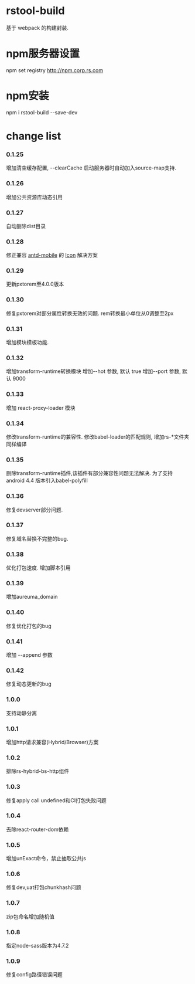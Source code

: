 # rstool-build

基于 webpack 的构建封装.

# npm服务器设置
npm set registry http://npm.corp.rs.com

# npm安装
npm i rstool-build --save-dev

# change list

### 0.1.25
增加清空缓存配置, --clearCache
启动服务器时自动加入source-map支持.

### 0.1.26
增加公共资源库动态引用

### 0.1.27
自动删除dist目录

### 0.1.28
修正兼容 [antd-mobile](https://mobile.ant.design/docs/react/introduce) 的 [Icon](https://mobile.ant.design/components/icon) 解决方案

### 0.1.29
更新pxtorem至4.0.0版本

### 0.1.30
修复pxtorem对部分属性转换无效的问题.
rem转换最小单位从0调整至2px

### 0.1.31
增加模块模板功能.

### 0.1.32
增加transform-runtime转换模块
增加--hot 参数, 默认 true
增加--port 参数, 默认 9000

### 0.1.33
增加 react-proxy-loader 模块

### 0.1.34
修改transform-runtime的兼容性.
修改babel-loader的匹配规则, 增加rs-*文件夹同样编译


### 0.1.35
删除transform-runtime插件,该插件有部分兼容性问题无法解决.
为了支持android 4.4 版本引入babel-polyfill

### 0.1.36
修复devserver部分问题.

### 0.1.37
修复域名替换不完整的bug.

### 0.1.38
优化打包速度.
增加脚本引用
>  <script type="text/javascript" src="//<%= htmlWebpackPlugin.options.libs_domain%>/rs_react_15_5_4.js"></script>
>  <script type="text/javascript" src="//<%= htmlWebpackPlugin.options.libs_domain%>/rs_react_router_4_1_1.js"></script>
>  <script type="text/javascript" src="//<%= htmlWebpackPlugin.options.libs_domain%>/rs_antd_2_8_1.js"></script>

### 0.1.39
增加aureuma_domain

### 0.1.40
修复优化打包的bug

### 0.1.41
增加 --append 参数

### 0.1.42
修复动态更新的bug

### 1.0.0
支持动静分离

### 1.0.1
增加http请求兼容(Hybrid/Browser)方案

### 1.0.2
排除rs-hybrid-bs-http组件

### 1.0.3
修复apply call undefined和CI打包失败问题

### 1.0.4
去除react-router-dom依赖

### 1.0.5
增加unExact命令，禁止抽取公共js

### 1.0.6
修复dev,uat打包chunkhash问题

### 1.0.7
zip包命名增加随机值

### 1.0.8
指定node-sass版本为4.7.2

### 1.0.9
修复config路径错误问题
